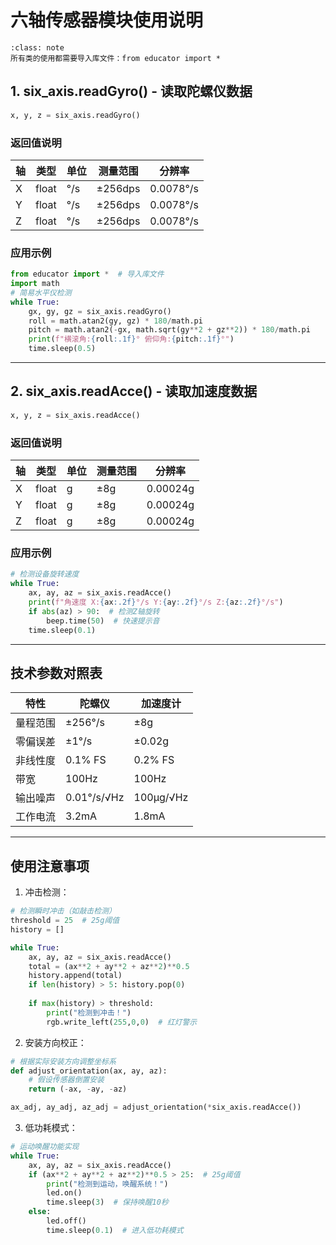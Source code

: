 # 六轴传感器模块使用说明

```{admonition} 注意：
:class: note
所有类的使用都需要导入库文件：from educator import * 
```

## 1. six_axis.readGyro() - 读取陀螺仪数据

```python
x, y, z = six_axis.readGyro()
```

### 返回值说明

| 轴   | 类型  | 单位 | 测量范围 | 分辨率    |
| ---- | ----- | ---- | -------- | --------- |
| X    | float | °/s  | ±256dps  | 0.0078°/s |
| Y    | float | °/s  | ±256dps  | 0.0078°/s |
| Z    | float | °/s  | ±256dps  | 0.0078°/s |

### 应用示例

```python
from educator import *  # 导入库文件
import math
# 简易水平仪检测
while True:
    gx, gy, gz = six_axis.readGyro()
    roll = math.atan2(gy, gz) * 180/math.pi
    pitch = math.atan2(-gx, math.sqrt(gy**2 + gz**2)) * 180/math.pi
    print(f"横滚角:{roll:.1f}° 俯仰角:{pitch:.1f}°")
    time.sleep(0.5)

```

------

## 2. six_axis.readAcce() - 读取加速度数据

```python
x, y, z = six_axis.readAcce()
```

### 返回值说明

| 轴   | 类型  | 单位 | 测量范围 | 分辨率   |
| ---- | ----- | ---- | -------- | -------- |
| X    | float | g    | ±8g      | 0.00024g |
| Y    | float | g    | ±8g      | 0.00024g |
| Z    | float | g    | ±8g      | 0.00024g |

### 应用示例

```python
# 检测设备旋转速度
while True:
    ax, ay, az = six_axis.readAcce()
    print(f"角速度 X:{ax:.2f}°/s Y:{ay:.2f}°/s Z:{az:.2f}°/s")
    if abs(az) > 90:  # 检测Z轴旋转
        beep.time(50)  # 快速提示音
    time.sleep(0.1)
```

------

## 技术参数对照表

| 特性     | 陀螺仪      | 加速度计  |
| -------- | ----------- | --------- |
| 量程范围 | ±256°/s     | ±8g       |
| 零偏误差 | ±1°/s       | ±0.02g    |
| 非线性度 | 0.1% FS     | 0.2% FS   |
| 带宽     | 100Hz       | 100Hz     |
| 输出噪声 | 0.01°/s/√Hz | 100μg/√Hz |
| 工作电流 | 3.2mA       | 1.8mA     |

------

## 使用注意事项

1. 冲击检测：

```python
# 检测瞬时冲击（如敲击检测）
threshold = 25  # 25g阈值
history = []

while True:
    ax, ay, az = six_axis.readAcce()
    total = (ax**2 + ay**2 + az**2)**0.5
    history.append(total)
    if len(history) > 5: history.pop(0)
  
    if max(history) > threshold:
        print("检测到冲击！")
        rgb.write_left(255,0,0)  # 红灯警示
```

2. 安装方向校正：

```python
# 根据实际安装方向调整坐标系
def adjust_orientation(ax, ay, az):
    # 假设传感器倒置安装
    return (-ax, -ay, -az)

ax_adj, ay_adj, az_adj = adjust_orientation(*six_axis.readAcce())
```

3. 低功耗模式：

```python
# 运动唤醒功能实现
while True:
    ax, ay, az = six_axis.readAcce()
    if (ax**2 + ay**2 + az**2)**0.5 > 25:  # 25g阈值
        print("检测到运动，唤醒系统！")
        led.on()
        time.sleep(3)  # 保持唤醒10秒
    else:
        led.off()
        time.sleep(0.1)  # 进入低功耗模式
```
